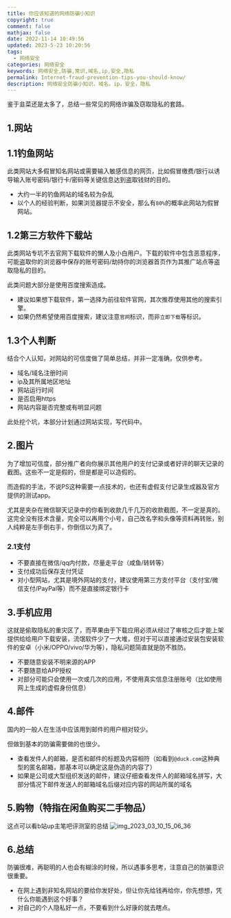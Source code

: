 ```yaml
---
title: 你应该知道的网络防骗小知识
copyright: true
comment: false
mathjax: false
date: 2022-11-14 10:49:56
updated: 2023-5-23 10:20:56
tags:
  - 网络安全
categories: 网络安全
keywords: 网络安全,防骗,常识,域名,ip,安全,隐私
permalink: Internet-fraud-prevention-tips-you-should-know/
description: 网络安全防骗小知识，域名，ip，安全，隐私
---
```

鉴于韭菜还是太多了，总结一些常见的网络诈骗及窃取隐私的套路。

<!--more-->

## 1.网站

## 1.1钓鱼网站

此类网站大多假冒知名网站或需要输入敏感信息的网页，比如假冒缴费/银行以诱导输入账号密码/银行卡/密码等关键信息达到盗取钱财的目的。

- 大约一半的钓鱼网站的域名较为杂乱
- 以个人的经验判断，如果浏览器提示不安全，那么有`80%`的概率此网站为假冒网站。

## 1.2第三方软件下载站

此类网站专坑不去官网下载软件的懒人及小白用户。下载的软件中包含恶意程序，可能盗取你的浏览器中保存的账号密码/劫持你的浏览器首页作为其推广站点等盗取隐私的目的。

此类问题大部分是使用百度搜索造成。

- 建议如果想下载软件，第一选择为前往软件官网，其次推荐使用其他的搜索引擎。
- 如果仍然希望使用百度搜索，建议注意`官网`标识，而非`立即下载`等标识。

## 1.3个人判断

结合个人认知，对网站的可信度做了简单总结，并非一定准确，仅供参考。

- 域名/域名注册时间
- ip及其所属地区地址
- 网站运行时间
- 是否启用https
- 网站内容是否完整或有明显问题

此处挖个坑，本部分计划通过网站实现，写代码中。

## 2.图片

为了增加可信度，部分推广者向你展示其他用户的支付记录或者好评的聊天记录的截图。这些不一定是假的，但是都是可以造假的。

而造假的手法，不说PS这种需要一点技术的，也还有虚假支付记录生成器及官方提供的测试app。

尤其是夹杂在微信聊天记录中的你看到收款几千几万的收款截图，不一定是真的。这完全没有技术含量，完全可以再用个小号，自己改名字和头像等资料再转账，别人纯粹是左手倒右手，你倒信以为真了。

### 2.1支付

- 不要直接在微信/qq内付款，尽量走平台（咸鱼/转转等）
- 支付成功后保存支付凭证
- 对小型网站，尤其是境外网站的支付，建议使用第三方支付平台（支付宝/微信支付/PayPal等）而不是直接绑定银行卡

## 3.手机应用

这就是偷取隐私的重灾区了，而苹果由于下载应用必须从经过了审核之后才能上架提供给给用户下载安装，流氓软件少了一大堆，但对于可以直接通过安装包安装软件的安卓（小米/OPPO/vivo/华为等），隐私问题简直就是防不胜防。

- 不要随意安装不明来源的APP
- 不要随意给APP授权
- 对部分可能只会使用一次或几次的应用，不使用真实信息注册账号（比如使用网上生成的虚假身份信息）

## 4.邮件

国内的一般人在生活中应该用到邮件的用户相对较少。

但做到基本的防骗需要做的也很少。

- 查看发件人的邮箱，是否和邮件的标题及内容相符（如看到`@duck.com`这种典型的匿名邮箱，那基本可以确定这是伪造的内容了）
- 如果是公司或大型组织发送的邮件，建议仔细查看发件人的邮箱域名拼写，大部分情况下邮件发送人的邮箱域名后缀对应内容的网站所属的域名

## 5.购物（特指在闲鱼购买二手物品）

这点可以看b站up主笔吧评测室的总结
![img_2023_03_10_15_06_36](https://cdn.zyha.cn/blog/img_2023_03_10_15_06_36.jpg?x-oss-process=style/blog)

## 6.总结

防骗很难，再聪明的人也会有糊涂的时候，所以遇事多思考，注意自己的防骗意识很重要。

- 在网上遇到非知名网站的要给你发好处，但让你先给钱再给你，你先想想，凭什么你能遇到这个好事？
- 对自己的个人隐私好一点，不要看到什么好康的就去瞎点。
